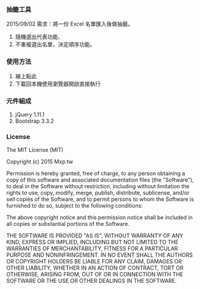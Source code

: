 ### 抽籤工具

2015/09/02 需求：將一份 Excel 名單匯入後做抽籤。

1. 隨機選出代表功能、
2. 不重複選出名單，決定順序功能。

### 使用方法

1. 線上點此
2. 下載回本機使用瀏覽器開啟直接執行

### 元件組成

1. jQuery 1.11.1
2. Bootstrap 3.3.2

### License

The MIT License (MIT)

Copyright (c) 2015  Mxp.tw

Permission is hereby granted, free of charge, to any person obtaining a copy
of this software and associated documentation files (the "Software"), to deal
in the Software without restriction, including without limitation the rights
to use, copy, modify, merge, publish, distribute, sublicense, and/or sell
copies of the Software, and to permit persons to whom the Software is
furnished to do so, subject to the following conditions:

The above copyright notice and this permission notice shall be included in
all copies or substantial portions of the Software.

THE SOFTWARE IS PROVIDED "AS IS", WITHOUT WARRANTY OF ANY KIND, EXPRESS OR
IMPLIED, INCLUDING BUT NOT LIMITED TO THE WARRANTIES OF MERCHANTABILITY,
FITNESS FOR A PARTICULAR PURPOSE AND NONINFRINGEMENT. IN NO EVENT SHALL THE
AUTHORS OR COPYRIGHT HOLDERS BE LIABLE FOR ANY CLAIM, DAMAGES OR OTHER
LIABILITY, WHETHER IN AN ACTION OF CONTRACT, TORT OR OTHERWISE, ARISING FROM,
OUT OF OR IN CONNECTION WITH THE SOFTWARE OR THE USE OR OTHER DEALINGS IN
THE SOFTWARE.

